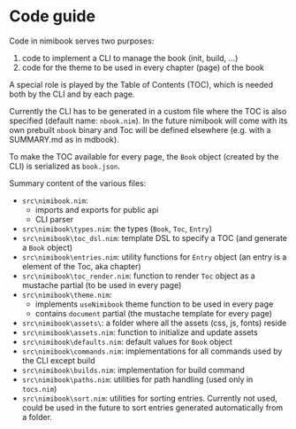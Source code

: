 # Code guide

Code in nimibook serves two purposes:

1. code to implement a CLI to manage the book (init, build, ...)
2. code for the theme to be used in every chapter (page) of the book

A special role is played by the Table of Contents (TOC), which
is needed both by the CLI and by each page.

Currently the CLI has to be generated in a custom file
where the TOC is also specified (default name: `nbook.nim`).
In the future nimibook will come with its own
prebuilt `nbook` binary and Toc will be defined elsewhere
(e.g. with a SUMMARY.md as in mdbook).

To make the TOC available for every page, the `Book` object
(created by the CLI) is serialized as `book.json`.

Summary content of the various files:

- `src\nimibook.nim`:
  - imports and exports for public api
  - CLI parser
- `src\nimibook\types.nim`: the types (`Book`, `Toc`, `Entry`)
- `src\nimibook\toc_dsl.nim`: template DSL to specify a TOC (and generate a `Book` object)
- `src\nimibook\entries.nim`: utility functions for `Entry` object (an entry is a element of the Toc, aka chapter)
- `src\nimibook\toc_render.nim`: function to render `Toc` object as a mustache partial (to be used in every page)
- `src\nimibook\theme.nim`:
  - implements `useNimibook` theme function to be used in every page
  - contains `document` partial (the mustache template for every page)
- `src\nimibook\assets\`: a folder where all the assets (css, js, fonts) reside
- `src\nimibook\assets.nim`: function to initialize and update assets
- `src\nimibook\defaults.nim`: default values for `Book` object
- `src\nimibook\commands.nim`: implementations for all commands used by the CLI except build
- `src\nimibook\builds.nim`: implementation for build command
- `src\nimibook\paths.nim`: utilities for path handling (used only in `tocs.nim`)
- `src\nimibook\sort.nim`: utilities for sorting entries. Currently not used, could be used in the future to sort entries generated automatically from a folder.
